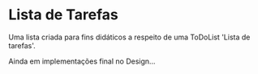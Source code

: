 # Lista de Tarefas

<p>Uma lista criada para fins didáticos a respeito de uma ToDoList 'Lista de tarefas'.</p>

<p>Ainda em implementações final no Design...</p>
